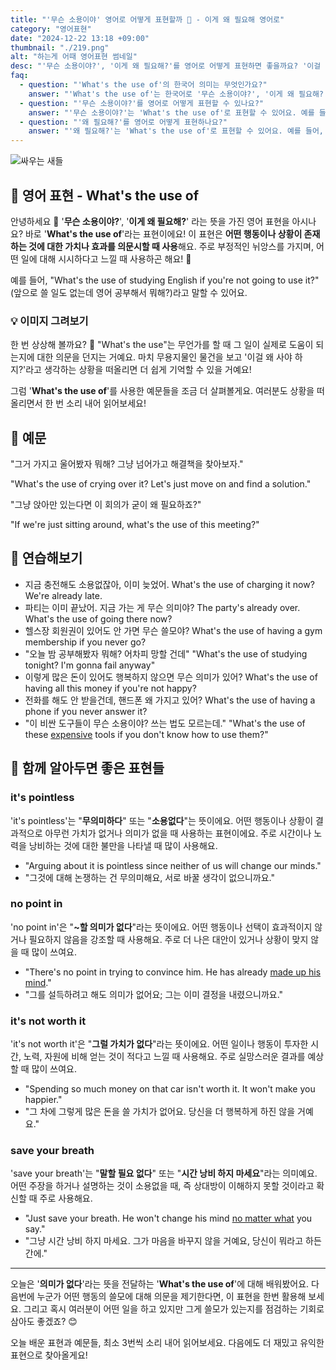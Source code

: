 ```yaml
---
title: "'무슨 소용이야' 영어로 어떻게 표현할까 🤷 - 이게 왜 필요해 영어로"
category: "영어표현"
date: "2024-12-22 13:18 +09:00"
thumbnail: "./219.png"
alt: "하는게 어때 영어표현 썸네일"
desc: "'무슨 소용이야?', '이게 왜 필요해?'를 영어로 어떻게 표현하면 좋을까요? '이걸 해봐야 무슨 소용이야?'는 어떤 의미일까요? '이런 일이 왜 필요해?'와 같은 표현을 영어로 어떻게 말할 수 있는지 배워봅시다. 다양한 예문을 통해서 연습하고 본인의 표현으로 만들어 보세요."
faq:
  - question: "'What's the use of'의 한국어 의미는 무엇인가요?"
    answer: "'What's the use of'는 한국어로 '무슨 소용이야?', '이게 왜 필요해?' 등의 의미로 해석될 수 있어요."
  - question: "'무슨 소용이야?'를 영어로 어떻게 표현할 수 있나요?"
    answer: "'무슨 소용이야?'는 'What's the use of'로 표현할 수 있어요. 예를 들어, '이걸 해봐야 무슨 소용이야?'는 'What's the use of trying this?'로 말할 수 있어요."
  - question: "'왜 필요해?'를 영어로 어떻게 표현하나요?"
    answer: "'왜 필요해?'는 'What's the use of'로 표현할 수 있어요. 예를 들어, '왜 이런 규칙이 필요해?'는 'What's the use of this rule?'로 표현할 수 있어요."
---
```


![싸우는 새들](./219-1.jpg)

## 🌟 영어 표현 - What's the use of

안녕하세요 👋 '**무슨 소용이야?**', '**이게 왜 필요해?**' 라는 뜻을 가진 영어 표현을 아시나요? 바로 '**What's the use of**'라는 표현이에요! 이 표현은 **어떤 행동이나 상황이 존재하는 것에 대한 가치나 효과를 의문시할 때 사용**해요. 주로 부정적인 뉘앙스를 가지며, 어떤 일에 대해 시시하다고 느낄 때 사용하곤 해요! 🚦

예를 들어, "What's the use of studying English if you're not going to use it?" (앞으로 쓸 일도 없는데 영어 공부해서 뭐해?)라고 말할 수 있어요.

### 💡 이미지 그려보기

한 번 상상해 볼까요? 🤔 "What's the use"는 무언가를 할 때 그 일이 실제로 도움이 되는지에 대한 의문을 던지는 거예요. 마치 무용지물인 물건을 보고 '이걸 왜 사야 하지?'라고 생각하는 상황을 떠올리면 더 쉽게 기억할 수 있을 거예요!

그럼 '**What's the use of**'를 사용한 예문들을 조금 더 살펴볼게요. 여러분도 상황을 떠올리면서 한 번 소리 내어 읽어보세요!

## 📖 예문

"그거 가지고 울어봤자 뭐해? 그냥 넘어가고 해결책을 찾아보자."

"What's the use of crying over it? Let's just move on and find a solution."

"그냥 앉아만 있는다면 이 회의가 굳이 왜 필요하죠?"

"If we're just sitting around, what's the use of this meeting?"

## 💬 연습해보기

<ul data-interactive-list>
  <li data-interactive-item>
    <span data-toggler>지금 충전해도 소용없잖아, 이미 늦었어.</span>
    <span data-answer>What's the use of charging it now? We're already late.</span>
  </li>
  <li data-interactive-item>
    <span data-toggler>파티는 이미 끝났어. 지금 가는 게 무슨 의미야?</span>
    <span data-answer>The party's already over. What's the use of going there now?</span>
  </li>
  <li data-interactive-item>
    <span data-toggler>헬스장 회원권이 있어도 안 가면 무슨 쓸모야?</span>
    <span data-answer>What's the use of having a gym membership if you never go?</span>
  </li>
  <li data-interactive-item>
    <span data-toggler>"오늘 밤 공부해봤자 뭐해? 어차피 망할 건데"</span>
    <span data-answer>"What's the use of studying tonight? I'm gonna fail anyway"</span>
  </li>
  <li data-interactive-item>
    <span data-toggler>이렇게 많은 돈이 있어도 행복하지 않으면 무슨 의미가 있어?</span>
    <span data-answer>What's the use of having all this money if you're not happy?</span>
  </li>
  <li data-interactive-item>
    <span data-toggler>전화를 해도 안 받을건데, 핸드폰 왜 가지고 있어?</span>
    <span data-answer>What's the use of having a phone if you never answer it?</span>
  </li>
  <li data-interactive-item>
    <span data-toggler>"이 비싼 도구들이 무슨 소용이야? 쓰는 법도 모르는데."</span>
    <span data-answer>"What's the use of these <a href="/blog/in-english/317.expensive/">expensive</a> tools if you don't know how to use them?"</span>
  </li>
</ul>

## 🤝 함께 알아두면 좋은 표현들

### it's pointless

'it's pointless'는 "**무의미하다**" 또는 "**소용없다**"는 뜻이에요. 어떤 행동이나 상황이 결과적으로 아무런 가치가 없거나 의미가 없을 때 사용하는 표현이에요. 주로 시간이나 노력을 낭비하는 것에 대한 불만을 나타낼 때 많이 사용해요.

- "Arguing about it is pointless since neither of us will change our minds."
- "그것에 대해 논쟁하는 건 무의미해요, 서로 바꿀 생각이 없으니까요."

### no point in

'no point in'은 "**~할 의미가 없다**"라는 뜻이에요. 어떤 행동이나 선택이 효과적이지 않거나 필요하지 않음을 강조할 때 사용해요. 주로 더 나은 대안이 있거나 상황이 맞지 않을 때 많이 쓰여요.

- "There's no point in trying to convince him. He has already [made up his mind](/blog/in-english/083.make-up-one's-mind/)."
- "그를 설득하려고 해도 의미가 없어요; 그는 이미 결정을 내렸으니까요."

### it's not worth it

'it's not worth it'은 "**그럴 가치가 없다**"라는 뜻이에요. 어떤 일이나 행동이 투자한 시간, 노력, 자원에 비해 얻는 것이 적다고 느낄 때 사용해요. 주로 실망스러운 결과를 예상할 때 많이 쓰여요.

- "Spending so much money on that car isn't worth it. It won't make you happier."
- "그 차에 그렇게 많은 돈을 쓸 가치가 없어요. 당신을 더 행복하게 하진 않을 거예요."

### save your breath

'save your breath'는 "**말할 필요 없다**" 또는 "**시간 낭비 하지 마세요**"라는 의미예요. 어떤 주장을 하거나 설명하는 것이 소용없을 때, 즉 상대방이 이해하지 못할 것이라고 확신할 때 주로 사용해요.

- "Just save your breath. He won't change his mind [no matter what](/blog/in-english/229.no-matter-what/) you say."
- "그냥 시간 낭비 하지 마세요. 그가 마음을 바꾸지 않을 거예요, 당신이 뭐라고 하든 간에."

---

오늘은 '**의미가 없다**'라는 뜻을 전달하는 '**What's the use of**'에 대해 배워봤어요. 다음번에 누군가 어떤 행동의 쓸모에 대해 의문을 제기한다면, 이 표현을 한번 활용해 보세요. 그리고 혹시 여러분이 어떤 일을 하고 있지만 그게 쓸모가 있는지를 점검하는 기회로 삼아도 좋겠죠? 😊

오늘 배운 표현과 예문들, 최소 3번씩 소리 내어 읽어보세요. 다음에도 더 재밌고 유익한 표현으로 찾아올게요!
